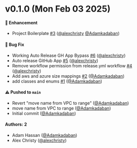 # v0.1.0 (Mon Feb 03 2025)

#### 🚀 Enhancement

- Project Boilerplate [#3](https://github.com/OpenLabsX/API/pull/3) ([@alexchristy](https://github.com/alexchristy) [@Adamkadaban](https://github.com/Adamkadaban))

#### 🐛 Bug Fix

- Working Auto Release GH App Bypass [#6](https://github.com/OpenLabsX/API/pull/6) ([@alexchristy](https://github.com/alexchristy))
- Auto release GitHub App [#5](https://github.com/OpenLabsX/API/pull/5) ([@alexchristy](https://github.com/alexchristy))
- Remove workflow permission from release.yml workflow [#4](https://github.com/OpenLabsX/API/pull/4) ([@alexchristy](https://github.com/alexchristy))
- Add aws and azure size mappings [#2](https://github.com/OpenLabsX/API/pull/2) ([@Adamkadaban](https://github.com/Adamkadaban))
- add classes and enums [#1](https://github.com/OpenLabsX/API/pull/1) ([@Adamkadaban](https://github.com/Adamkadaban))

#### ⚠️ Pushed to `main`

- Revert "move name from VPC to range" ([@Adamkadaban](https://github.com/Adamkadaban))
- move name from VPC to range ([@Adamkadaban](https://github.com/Adamkadaban))
- Initial commit ([@Adamkadaban](https://github.com/Adamkadaban))

#### Authors: 2

- Adam Hassan ([@Adamkadaban](https://github.com/Adamkadaban))
- Alex Christy ([@alexchristy](https://github.com/alexchristy))
